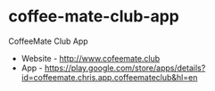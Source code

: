 # coffee-mate-club-app
CoffeeMate Club App 

- Website - http://www.cofeemate.club
- App - https://play.google.com/store/apps/details?id=coffeemate.chris.app.coffeemateclub&hl=en
